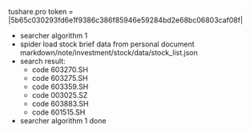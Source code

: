 tushare.pro token = |5b65c030293fd6e1f9386c386f85946e59284bd2e68bc06803caf08f|
- searcher algorithm 1
- spider load stock brief data from personal document markdown/note/investment/stock/data/stock_list.json
- search result:
	- code 603270.SH
	- code 603275.SH
	- code 603359.SH
	- code 003025.SZ
	- code 603883.SH
	- code 601515.SH
- searcher algorithm 1 done
